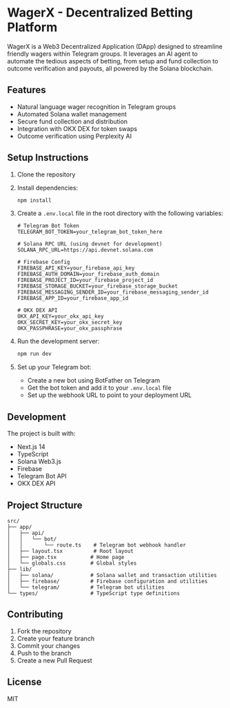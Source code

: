 # WagerX - Decentralized Betting Platform

WagerX is a Web3 Decentralized Application (DApp) designed to streamline friendly wagers within Telegram groups. It leverages an AI agent to automate the tedious aspects of betting, from setup and fund collection to outcome verification and payouts, all powered by the Solana blockchain.

## Features

- Natural language wager recognition in Telegram groups
- Automated Solana wallet management
- Secure fund collection and distribution
- Integration with OKX DEX for token swaps
- Outcome verification using Perplexity AI

## Setup Instructions

1. Clone the repository
2. Install dependencies:
   ```bash
   npm install
   ```

3. Create a `.env.local` file in the root directory with the following variables:
   ```
   # Telegram Bot Token
   TELEGRAM_BOT_TOKEN=your_telegram_bot_token_here

   # Solana RPC URL (using devnet for development)
   SOLANA_RPC_URL=https://api.devnet.solana.com

   # Firebase Config
   FIREBASE_API_KEY=your_firebase_api_key
   FIREBASE_AUTH_DOMAIN=your_firebase_auth_domain
   FIREBASE_PROJECT_ID=your_firebase_project_id
   FIREBASE_STORAGE_BUCKET=your_firebase_storage_bucket
   FIREBASE_MESSAGING_SENDER_ID=your_firebase_messaging_sender_id
   FIREBASE_APP_ID=your_firebase_app_id

   # OKX DEX API
   OKX_API_KEY=your_okx_api_key
   OKX_SECRET_KEY=your_okx_secret_key
   OKX_PASSPHRASE=your_okx_passphrase
   ```

4. Run the development server:
   ```bash
   npm run dev
   ```

5. Set up your Telegram bot:
   - Create a new bot using BotFather on Telegram
   - Get the bot token and add it to your `.env.local` file
   - Set up the webhook URL to point to your deployment URL

## Development

The project is built with:
- Next.js 14
- TypeScript
- Solana Web3.js
- Firebase
- Telegram Bot API
- OKX DEX API

## Project Structure

```
src/
├── app/
│   ├── api/
│   │   └── bot/
│   │       └── route.ts    # Telegram bot webhook handler
│   ├── layout.tsx          # Root layout
│   ├── page.tsx           # Home page
│   └── globals.css        # Global styles
├── lib/
│   ├── solana/            # Solana wallet and transaction utilities
│   ├── firebase/          # Firebase configuration and utilities
│   └── telegram/          # Telegram bot utilities
└── types/                 # TypeScript type definitions
```

## Contributing

1. Fork the repository
2. Create your feature branch
3. Commit your changes
4. Push to the branch
5. Create a new Pull Request

## License

MIT 